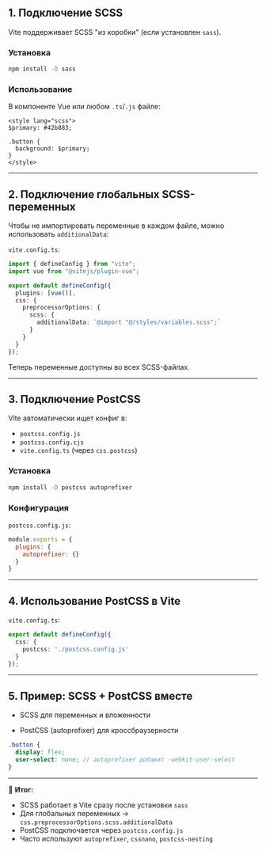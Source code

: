 ## 1. Подключение SCSS
Vite поддерживает SCSS "из коробки" (если установлен `sass`).
### Установка
```bash
npm install -D sass
```

### Использование

В компоненте Vue или любом `.ts`/`.js` файле:

```vue
<style lang="scss">
$primary: #42b883;

.button {
  background: $primary;
}
</style>
```

---

## 2. Подключение глобальных SCSS-переменных

Чтобы не импортировать переменные в каждом файле, можно использовать `additionalData`:

`vite.config.ts`:

```ts
import { defineConfig } from "vite";
import vue from "@vitejs/plugin-vue";

export default defineConfig({
  plugins: [vue()],
  css: {
    preprocessorOptions: {
      scss: {
        additionalData: `@import "@/styles/variables.scss";`
      }
    }
  }
});
```

Теперь переменные доступны во всех SCSS-файлах.

---

## 3. Подключение PostCSS

Vite автоматически ищет конфиг в:

- `postcss.config.js`
- `postcss.config.cjs`
- `vite.config.ts` (через `css.postcss`)

### Установка

```bash
npm install -D postcss autoprefixer
```

### Конфигурация

`postcss.config.js`:

```js
module.exports = {
  plugins: {
    autoprefixer: {}
  }
}
```

---

## 4. Использование PostCSS в Vite

`vite.config.ts`:

```ts
export default defineConfig({
  css: {
    postcss: './postcss.config.js'
  }
});
```

---

## 5. Пример: SCSS + PostCSS вместе

- SCSS для переменных и вложенности
    
- PostCSS (autoprefixer) для кроссбраузерности
    

```scss
.button {
  display: flex;
  user-select: none; // autoprefixer добавит -webkit-user-select
}
```

---

🔑 **Итог:**

- SCSS работает в Vite сразу после установки `sass`
- Для глобальных переменных → `css.preprocessorOptions.scss.additionalData`
- PostCSS подключается через `postcss.config.js`
- Часто используют `autoprefixer`, `cssnano`, `postcss-nesting`